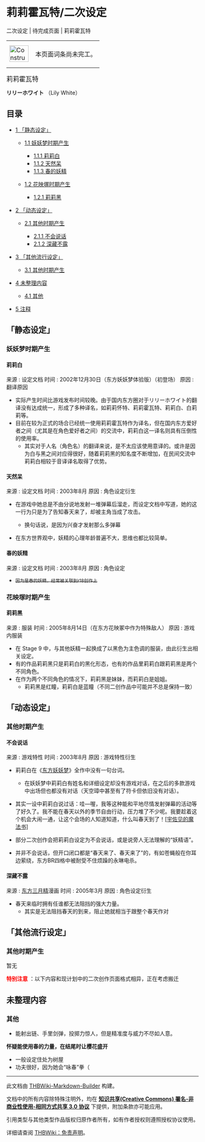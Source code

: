 # 莉莉霍瓦特/二次设定

<!-- source html: G:\repos\THBWiki-Markdown-Builder\THBWikiMarkdown\Temp\main\4\41\ns0%3A%E8%8E%89%E8%8E%89%E9%9C%8D%E7%93%A6%E7%89%B9%2F%E4%BA%8C%E6%AC%A1%E8%AE%BE%E5%AE%9A.html -->

二次设定 | 待完成页面 | 莉莉霍瓦特

<center>

<table>
<tbody><tr>
<td class="mbox-image"><div style="width: 52px;">
  <a href="./文件-ConstructionClock.png.md" class="image"><img alt="ConstructionClock.png" src="https://upload.thwiki.cc/thumb/f/f1/ConstructionClock.png/50px-ConstructionClock.png" decoding="async" loading="lazy" width="50" height="43" srcset="https://upload.thwiki.cc/thumb/f/f1/ConstructionClock.png/75px-ConstructionClock.png 1.5x, https://upload.thwiki.cc/thumb/f/f1/ConstructionClock.png/100px-ConstructionClock.png 2x" data-file-width="689" data-file-height="587"></a></div></td>
<td class="mbox-text" style=""><br>本页面词条尚未完工。<br><br></td>
</tr>
</tbody></table>


</center>
  
<big>莉莉霍瓦特</big>  

 **リリーホワイト** （Lily White）
  

## 目录

- [1 「静态设定」](#「静态设定」)

  - [1.1 妖妖梦时期产生](#妖妖梦时期产生)

    - [1.1.1 莉莉白](#莉莉白)
    - [1.1.2 天然呆](#天然呆)
    - [1.1.3 春的妖精](#春的妖精)



  - [1.2 花映塚时期产生](#花映塚时期产生)

    - [1.2.1 莉莉黑](#莉莉黑)






- [2 「动态设定」](#「动态设定」)

  - [2.1 其他时期产生](#其他时期产生)

    - [2.1.1 不会说话](#不会说话)
    - [2.1.2 深藏不露](#深藏不露)






- [3 「其他流行设定」](#「其他流行设定」)

  - [3.1 其他时期产生](#其他时期产生_2)



- [4 未整理内容](#未整理内容)

  - [4.1 其他](#其他)



- [5 注释](#注释)




## 「静态设定」
### 妖妖梦时期产生
#### 莉莉白
来源
: 设定文档
时间
: 2002年12月30日（东方妖妖梦体验版）（初登场）
原因
: 翻译原因

- 实际产生时间比游戏发布时间较晚。由于国内东方圈对于リリーホワイト的翻译没有达成统一，形成了多种译名，如莉莉怀特、莉莉霍瓦特、莉莉白、白莉莉等。
- 目前在较为正式的场合已经统一使用莉莉霍瓦特作为译名，但在国内东方爱好者之间（尤其是在角色爱好者之间）的交流中，莉莉白这一译名则具有压倒性的使用率。
  - 其实对于人名（角色名）的翻译来说，是不太应该使用意译的。或许是因为白与黑之间对应得很好，随着莉莉黑的知名度不断增加，在民间交流中莉莉白相较于音译译名取得了优势。


#### 天然呆
来源
: 设定文档
时间
: 2003年8月
原因
: 角色设定衍生

- 在游戏中她总是不由分说地发射一堆弹幕后溜走，而设定文档中写道，她的这一行为只是为了告知春天来了，却被主角当成了攻击。
  - 换句话说，是因为兴奋才发射那么多弹幕

- 在东方世界观中，妖精的心理年龄普遍不大，思维也都比较简单。

#### 春的妖精
来源
: 设定文档
时间
: 2003年8月
原因
: 角色设定

-  ~~<small>因为是春的妖精，经常被关联到r18创作上</small>~~ 

### 花映塚时期产生
#### 莉莉黑
来源
: 服装
时间
: 2005年8月14日（在东方花映冢中作为特殊敌人）
原因
: 游戏内服装

- 在 Stage 9 中，与其他妖精一起换成了以黑色为主色调的服装，由此衍生出相关设定。
- 有的作品莉莉黑只是莉莉白的黑化形态，也有的作品里莉莉白跟莉莉黑是两个不同角色。
- 在作为两个不同角色的情况下，莉莉黑是妹妹，而莉莉白是姐姐。
  - 莉莉黑是红瞳，莉莉白是蓝瞳（不同二创作品中可能并不总是保持一致）


## 「动态设定」
### 其他时期产生
#### 不会说话
来源
: 游戏特性
时间
: 2003年8月
原因
: 游戏特性衍生

- 莉莉白在《[东方妖妖梦](./东方妖妖梦.md)》全作中没有一句台词。
  - 在妖妖梦中莉莉白有姓名和详细设定却没有游戏对话，在之后的多款游戏中出场但也都没有对话（天空璋中甚至有了符卡但依旧没有对话）。

- 其实一设中莉莉白说过话：哇—喔，我等这种能和平地尽情发射弹幕的活动等了好久了。我不能在春天以外的季节自由行动，压力堆了不少呢。我要趁着这个机会大闹一通，让这个会场的人知道知道，什么叫春天到了！[&#91;宇佐见的魔法书&#93;](./The_Grimoire_of_Usami-莉莉霍瓦特.md)
- 部分二次创作会把莉莉白设定为不会说话，或是说旁人无法理解的“妖精语”。
- 并非不会说话，但开口闭口都是“春天来了、春天来了”的，有如苍蝇般在你耳边萦绕，东方BR四格中被耐受不住烦躁的永琳电杀。

#### 深藏不露
来源
: [东方三月精](./东方三月精.md)漫画
时间
: 2005年3月
原因
: 角色设定衍生

- 春天来临时拥有任谁都无法阻挡的强大力量。
  - 其实是无法阻挡春天的到来，阻止她就相当于跟整个春天作对


## 「其他流行设定」
### 其他时期产生
  
暂无
  
  
<font color="#F00"> **特别注意** </font>：以下内容和现计划中的二次创作页面格式相异，正在考虑搬迁
  

## 未整理内容
### 其他
- 能射出链、手里剑弹，投掷力惊人，但是精准度与威力不尽如人意。

  
 **怀疑能使用春的力量，在结尾时让樱花盛开** 
  

- 一般设定住处为树屋
- 功夫很好，因为她会“咏春”拳（






---

此文档由 [THBWiki-Markdown-Builder](https://github.com/Delsin-Yu/THBWiki-Markdown-Builder) 构建。

文档中的所有内容除特殊注明外，均在 [**知识共享(Creative Commons) 署名-非商业性使用-相同方式共享 3.0 协议**](https://creativecommons.org/licenses/by-sa/3.0/deed.zh-hans) 下提供，附加条款亦可能应用。

引用类型与其他类型作品版权归原作者所有，如有作者授权则遵照授权协议使用。

详细请查阅 [THBWiki：免责声明](https://thbwiki.cc/THBWiki:%E5%85%8D%E8%B4%A3%E5%A3%B0%E6%98%8E)。


